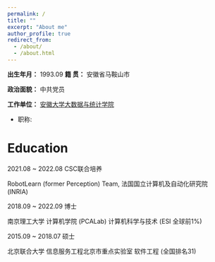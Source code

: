 ```yaml
---
permalink: /
title: ""
excerpt: "About me"
author_profile: true
redirect_from: 
  - /about/
  - /about.html
---
```


**出生年月：** 1993.09
**籍    贯：** 安徽省马鞍山市

**政治面貌：** 中共党员

**工作单位：** [安徽大学大数据与统计学院](http://ds.ahu.edu.cn/)
* 职称:


Education
======

2021.08 ~ 2022.08 CSC联合培养

RobotLearn (former Perception) Team, 法国国立计算机及自动化研究院 (INRIA)

2018.09 ~ 2022.09 博士

南京理工大学 计算机学院 (PCALab) 计算机科学与技术 (ESI 全球前1%)

2015.09 ~ 2018.07 硕士

北京联合大学 信息服务工程北京市重点实验室 软件工程 (全国排名31)







